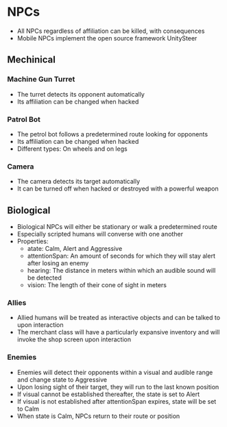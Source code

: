 NPCs
=======
- All NPCs regardless of affiliation can be killed, with consequences
- Mobile NPCs implement the open source framework UnitySteer

## Mechinical
### Machine Gun Turret
- The turret detects its opponent automatically
- Its affiliation can be changed when hacked

### Patrol Bot
- The petrol bot follows a predetermined route looking for opponents
- Its affiliation can be changed when hacked
- Different types: On wheels and on legs

### Camera
- The camera detects its target automatically
- It can be turned off when hacked or destroyed with a powerful weapon

## Biological
- Biological NPCs will either be stationary or walk a predetermined route
- Especially scripted humans will converse with one another
- Properties:
  - atate: Calm, Alert and Aggressive
  - attentionSpan: An amount of seconds for which they will stay alert after losing an enemy
  - hearing: The distance in meters within which an audible sound will be detected
  - vision: The length of their cone of sight in meters

### Allies
- Allied humans will be treated as interactive objects and can be talked to upon interaction
- The merchant class will have a particularly expansive inventory and will invoke the shop screen upon interaction

### Enemies
- Enemies will detect their opponents within a visual and audible range and change state to Aggressive
- Upon losing sight of their target, they will run to the last known position
- If visual cannot be established thereafter, the state is set to Alert
- If visual is not established after attentionSpan expires, state will be set to Calm
- When state is Calm, NPCs return to their route or position
